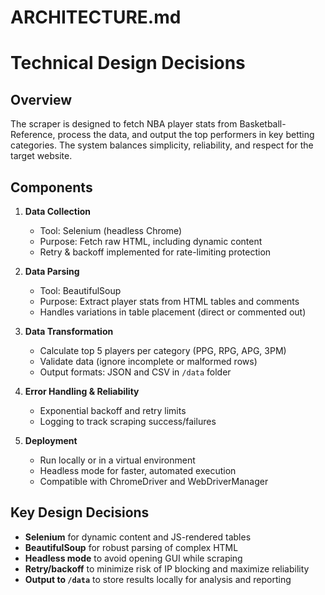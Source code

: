 # ARCHITECTURE.md
# Technical Design Decisions

## Overview
The scraper is designed to fetch NBA player stats from Basketball-Reference, process the data, and output the top performers in key betting categories. The system balances simplicity, reliability, and respect for the target website.

## Components
1. **Data Collection**
   - Tool: Selenium (headless Chrome)
   - Purpose: Fetch raw HTML, including dynamic content
   - Retry & backoff implemented for rate-limiting protection

2. **Data Parsing**
   - Tool: BeautifulSoup
   - Purpose: Extract player stats from HTML tables and comments
   - Handles variations in table placement (direct or commented out)

3. **Data Transformation**
   - Calculate top 5 players per category (PPG, RPG, APG, 3PM)
   - Validate data (ignore incomplete or malformed rows)
   - Output formats: JSON and CSV in `/data` folder

4. **Error Handling & Reliability**
   - Exponential backoff and retry limits
   - Logging to track scraping success/failures

5. **Deployment**
   - Run locally or in a virtual environment
   - Headless mode for faster, automated execution
   - Compatible with ChromeDriver and WebDriverManager

## Key Design Decisions
- **Selenium** for dynamic content and JS-rendered tables
- **BeautifulSoup** for robust parsing of complex HTML
- **Headless mode** to avoid opening GUI while scraping
- **Retry/backoff** to minimize risk of IP blocking and maximize reliability
- **Output to `/data`** to store results locally for analysis and reporting

